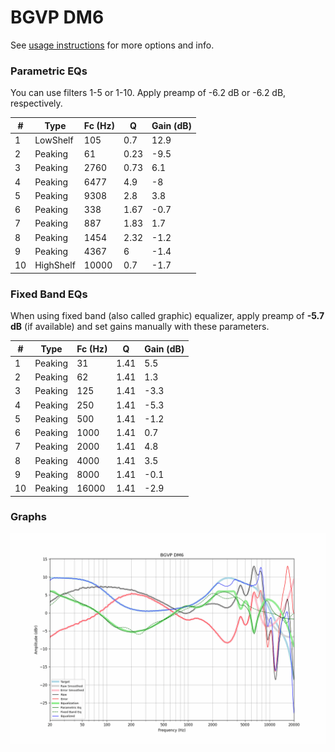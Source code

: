 # BGVP DM6
See [usage instructions](https://github.com/jaakkopasanen/AutoEq#usage) for more options and info.

### Parametric EQs
You can use filters 1-5 or 1-10. Apply preamp of -6.2 dB or -6.2 dB, respectively.

|   # | Type      |   Fc (Hz) |    Q |   Gain (dB) |
|-----|-----------|-----------|------|-------------|
|   1 | LowShelf  |       105 | 0.7  |        12.9 |
|   2 | Peaking   |        61 | 0.23 |        -9.5 |
|   3 | Peaking   |      2760 | 0.73 |         6.1 |
|   4 | Peaking   |      6477 | 4.9  |        -8   |
|   5 | Peaking   |      9308 | 2.8  |         3.8 |
|   6 | Peaking   |       338 | 1.67 |        -0.7 |
|   7 | Peaking   |       887 | 1.83 |         1.7 |
|   8 | Peaking   |      1454 | 2.32 |        -1.2 |
|   9 | Peaking   |      4367 | 6    |        -1.4 |
|  10 | HighShelf |     10000 | 0.7  |        -1.7 |

### Fixed Band EQs
When using fixed band (also called graphic) equalizer, apply preamp of **-5.7 dB** (if available) and set gains manually with these parameters.

|   # | Type    |   Fc (Hz) |    Q |   Gain (dB) |
|-----|---------|-----------|------|-------------|
|   1 | Peaking |        31 | 1.41 |         5.5 |
|   2 | Peaking |        62 | 1.41 |         1.3 |
|   3 | Peaking |       125 | 1.41 |        -3.3 |
|   4 | Peaking |       250 | 1.41 |        -5.3 |
|   5 | Peaking |       500 | 1.41 |        -1.2 |
|   6 | Peaking |      1000 | 1.41 |         0.7 |
|   7 | Peaking |      2000 | 1.41 |         4.8 |
|   8 | Peaking |      4000 | 1.41 |         3.5 |
|   9 | Peaking |      8000 | 1.41 |        -0.1 |
|  10 | Peaking |     16000 | 1.41 |        -2.9 |

### Graphs
![](./BGVP%20DM6.png)
